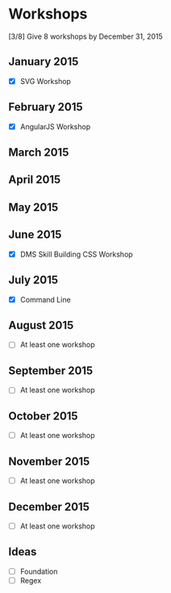 # Workshops

[3/8] Give 8 workshops by December 31, 2015

## January 2015
- [x] SVG Workshop

## February 2015
- [x] AngularJS Workshop

## March 2015

## April 2015

## May 2015

## June 2015
- [x] DMS Skill Building CSS Workshop

## July 2015
- [x] Command Line

## August 2015
- [ ] At least one workshop

## September 2015
- [ ] At least one workshop

## October 2015
- [ ] At least one workshop

## November 2015
- [ ] At least one workshop

## December 2015
- [ ] At least one workshop


Ideas
---
- [ ] Foundation
- [ ] Regex
